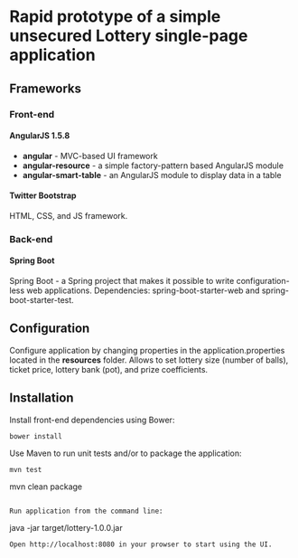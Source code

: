 # Rapid prototype of a simple unsecured Lottery single-page application

## Frameworks

### Front-end

#### AngularJS 1.5.8
- **angular** - MVC-based UI framework
- **angular-resource** - a simple factory-pattern based AngularJS module
- **angular-smart-table** - an AngularJS module to display data in a table

#### Twitter Bootstrap
HTML, CSS, and JS framework.


### Back-end

#### Spring Boot
Spring Boot - a Spring project that makes it possible to write configuration-less web applications.
Dependencies: spring-boot-starter-web and spring-boot-starter-test.


## Configuration
Configure application by changing properties in the application.properties located in the **resources** folder. Allows to set lottery size (number of balls), ticket price, lottery bank (pot), and prize coefficients.

## Installation
Install front-end dependencies using Bower:
```
bower install
```

Use Maven to run unit tests and/or to package the application:
```
mvn test
```
mvn clean package
```

Run application from the command line:
```
java -jar target/lottery-1.0.0.jar
```
Open http://localhost:8080 in your prowser to start using the UI.
```
